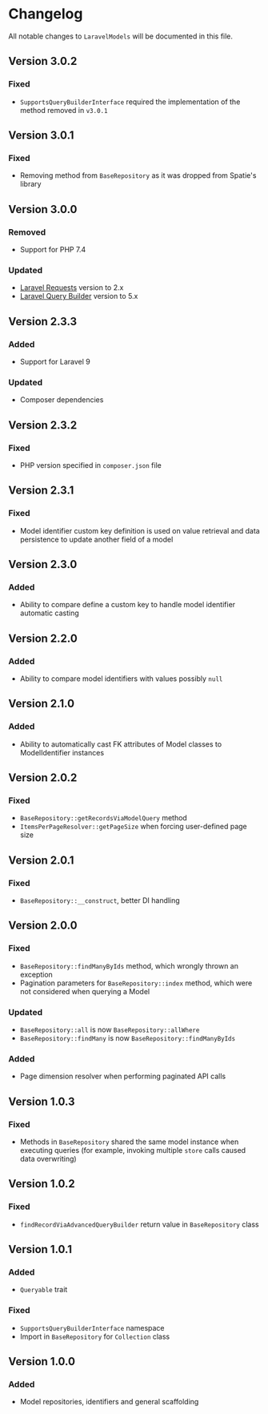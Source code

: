 # Changelog

All notable changes to `LaravelModels` will be documented in this file.

## Version 3.0.2

### Fixed

- `SupportsQueryBuilderInterface` required the implementation of the method removed in `v3.0.1`

## Version 3.0.1

### Fixed

- Removing method from `BaseRepository` as it was dropped from Spatie's library

## Version 3.0.0

### Removed

- Support for PHP 7.4

### Updated

- [Laravel Requests](https://packagist.org/packages/egeatech/laravel-requests) version to 2.x
- [Laravel Query Builder](https://packagist.org/packages/spatie/laravel-query-builder) version to 5.x

## Version 2.3.3

### Added

- Support for Laravel 9

### Updated

- Composer dependencies

## Version 2.3.2

### Fixed

- PHP version specified in `composer.json` file

## Version 2.3.1

### Fixed

- Model identifier custom key definition is used on value retrieval and data persistence to update another field of a
  model

## Version 2.3.0

### Added

- Ability to compare define a custom key to handle model identifier automatic casting

## Version 2.2.0

### Added

- Ability to compare model identifiers with values possibly `null`

## Version 2.1.0

### Added

- Ability to automatically cast FK attributes of Model classes to ModelIdentifier instances

## Version 2.0.2

### Fixed

- `BaseRepository::getRecordsViaModelQuery` method
- `ItemsPerPageResolver::getPageSize` when forcing user-defined page size

## Version 2.0.1

### Fixed

- `BaseRepository::__construct`, better DI handling

## Version 2.0.0

### Fixed

- `BaseRepository::findManyByIds` method, which wrongly thrown an exception
- Pagination parameters for `BaseRepository::index` method, which were not considered when querying a Model

### Updated

- `BaseRepository::all` is now `BaseRepository::allWhere`
- `BaseRepository::findMany` is now `BaseRepository::findManyByIds`

### Added

- Page dimension resolver when performing paginated API calls

## Version 1.0.3

### Fixed

- Methods in `BaseRepository` shared the same model instance when executing queries (for example, invoking
  multiple `store` calls caused data overwriting)

## Version 1.0.2

### Fixed

- `findRecordViaAdvancedQueryBuilder` return value in `BaseRepository` class

## Version 1.0.1

### Added

- `Queryable` trait

### Fixed

- `SupportsQueryBuilderInterface` namespace
- Import in `BaseRepository` for `Collection` class

## Version 1.0.0

### Added

- Model repositories, identifiers and general scaffolding
